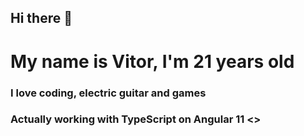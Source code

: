 ## Hi there 👋

# My name is Vitor, I'm 21 years old
### I love coding, electric guitar and games
### Actually working with TypeScript on Angular 11 <>
